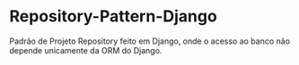 # Repository-Pattern-Django
Padrão de Projeto Repository feito em Django, onde o acesso ao banco não depende unicamente da ORM do Django.
